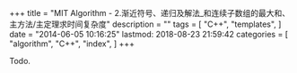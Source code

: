 +++
title = "MIT Algorithm - 2.渐近符号、递归及解法_和连续子数组的最大和、主方法/主定理求时间复杂度"
description = ""
tags = [
    "C++",
    "templates",
]
date = "2014-06-05 10:16:25"
lastmod: 2018-08-23 21:59:42
categories = [
    "algorithm",
    "C++",
    "index",
]
+++

Todo.
